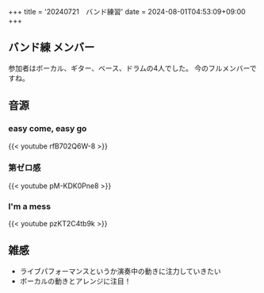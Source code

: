 +++
title = '20240721　バンド練習'
date = 2024-08-01T04:53:09+09:00
+++


## バンド練 メンバー
参加者はボーカル、ギター、ベース、ドラムの4人でした。
今のフルメンバーですね。


## 音源
### easy come, easy go
{{< youtube rfB702Q6W-8 >}}


### 第ゼロ感
{{< youtube pM-KDK0Pne8 >}}


### I'm a mess
{{< youtube pzKT2C4tb9k >}}



## 雑感
- ライブパフォーマンスというか演奏中の動きに注力していきたい
- ボーカルの動きとアレンジに注目！